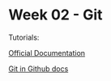 # Week 02 - Git

Tutorials:

[Official Documentation](https://git-scm.com/doc)

[Git in Github docs](https://docs.github.com/en/get-started/using-git/about-git)

